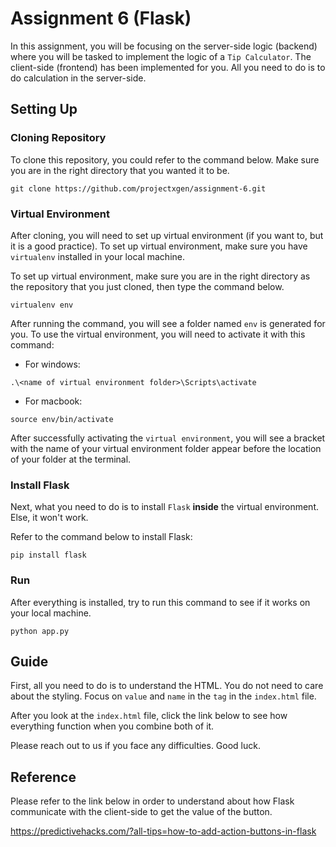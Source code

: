 # Assignment 6 (Flask)

In this assignment, you will be focusing on the server-side logic (backend) where you will be tasked to implement the logic of a `Tip Calculator`. The client-side (frontend) has been implemented for you. All you need to do is to do calculation in the server-side.

## Setting Up

### Cloning Repository

To clone this repository, you could refer to the command below. Make sure you are in the right directory that you wanted it to be.

```
git clone https://github.com/projectxgen/assignment-6.git
```

### Virtual Environment

After cloning, you will need to set up virtual environment (if you want to, but it is a good practice). To set up virtual environment, make sure you have `virtualenv` installed in your local machine.

To set up virtual environment, make sure you are in the right directory as the repository that you just cloned, then type the command below.

```
virtualenv env
```

After running the command, you will see a folder named `env` is generated for you. To use the virtual environment, you will need to activate it with this command:

- For windows:
  
```
.\<name of virtual environment folder>\Scripts\activate
```

- For macbook:

```
source env/bin/activate
```

After successfully activating the `virtual environment`, you will see a bracket with the name of your virtual environment folder appear before the location of your folder at the terminal.

### Install Flask

Next, what you need to do is to install `Flask` **inside** the virtual environment. Else, it won't work.

Refer to the command below to install Flask:

```
pip install flask
```

### Run

After everything is installed, try to run this command to see if it works on your local machine.

```
python app.py
```

## Guide

First, all you need to do is to understand the HTML. You do not need to care about the styling. Focus on `value` and `name` in the `tag` in the `index.html` file.

After you look at the `index.html` file, click the link below to see how everything function when you combine both of it.

Please reach out to us if you face any difficulties. Good luck.

## Reference

Please refer to the link below in order to understand about how Flask communicate with the client-side to get the value of the button.

https://predictivehacks.com/?all-tips=how-to-add-action-buttons-in-flask